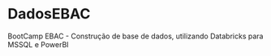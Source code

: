 # DadosEBAC
BootCamp EBAC - Construção de base de dados, utilizando Databricks para MSSQL e PowerBI
